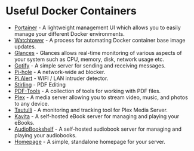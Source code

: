 # Useful Docker Containers

-   [Portainer](https://www.portainer.io/) - A lightweight management UI which allows you to easily manage your different Docker environments.
-   [Watchtower](https://hub.docker.com/r/containrrr/watchtower) - A process for automating Docker container base image updates.
-   [Glances](https://hub.docker.com/r/nicolargo/glances) - Glances allows real-time monitoring of various aspects of your system such as CPU, memory, disk, network usage etc.
-   [Gotify](https://hub.docker.com/r/gotify/server) - A simple server for sending and receiving messages.
-   [Pi-hole](https://hub.docker.com/r/pihole/pihole) - A network-wide ad blocker.
-   [Pi.Alert](https://hub.docker.com/r/jokobsk/pi.alert) - WIFI / LAN intruder detector.
-   [Stirling](https://hub.docker.com/r/frooodle/s-pdf) - PDF Editing
-   [PDF-Tools](https://hub.docker.com/r/zpex/web-pdf-toolbox) - A collection of tools for working with PDF files.
-   [Plex](https://hub.docker.com/r/plexinc/pms-docker) - A media server allowing you to stream video, music, and photos to any device.
-   [Tautulli](https://hub.docker.com/r/linuxserver/tautulli) - A monitoring and tracking tool for Plex Media Server.
-   [Kavita](https://hub.docker.com/r/jvmilazz0/kavita) - A self-hosted eBook server for managing and playing your eBooks.
-   [AudioBookshelf](https://hub.docker.com/r/advplyr/audiobookshelf) - A self-hosted audiobook server for managing and playing your audiobooks.
-   [Homepage](https://hub.docker.com/r/gethomepage/homepage) - A simple, standalone homepage for your server.
